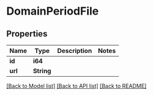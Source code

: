 # DomainPeriodFile

## Properties

Name | Type | Description | Notes
------------ | ------------- | ------------- | -------------
**id** | **i64** |  |
**url** | **String** |  |

[[Back to Model list]](./README.md#documentation-for-models) [[Back to API list]](./README.md#documentation-for-api-endpoints) [[Back to README]](../README.md)
